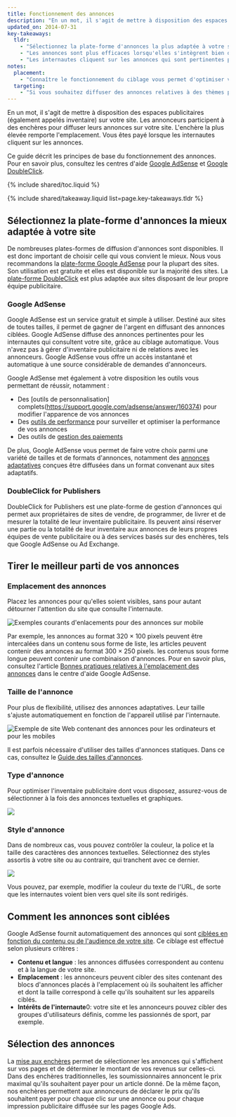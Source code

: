 ```yaml
---
title: Fonctionnement des annonces
description: "En un mot, il s'agit de mettre à disposition des espaces publicitaires (également appelés inventaire) sur votre site. Les annonceurs participent à des enchères pour diffuser leurs annonces sur votre site. L'enchère la plus élevée remporte l'emplacement. Vous êtes payé lorsque les internautes cliquent sur les annonces."
updated_on: 2014-07-31
key-takeaways:
  tldr: 
    - "Sélectionnez la plate-forme d'annonces la plus adaptée à votre site. Nous vous recommandons d'utiliser la plate-forme <a href='http://www.google.com/adsense/start/'>Google AdSense</a> pour la majorité des sites et la plate-forme <a href='http://www.google.com/doubleclick/publishers/'>DoubleClick</a> pour les sites disposant d'une équipe publicitaire dédiée."
    - "Les annonces sont plus efficaces lorsqu'elles s'intègrent bien dans le site. Leur couleur, leur contenu, leur taille et leur emplacement permettent de le rendre plus agréable à consulter." 
    - "Les internautes cliquent sur les annonces qui sont pertinentes par rapport au contenu qu'ils recherchent. Vous devez donc comprendre comment fonctionne le ciblage, afin d'optimiser vos revenus."
notes:
  placement:
    - "Connaître le fonctionnement du ciblage vous permet d'optimiser vos revenus."
  targeting:
    - "Si vous souhaitez diffuser des annonces relatives à des thèmes particuliers, incluez des phrases et des paragraphes complets sur ces derniers."
---
```


<p class="intro">
  En un mot, il s'agit de mettre à disposition des espaces publicitaires (également appelés inventaire) sur votre site. Les annonceurs participent à des enchères pour diffuser leurs annonces sur votre site. L'enchère la plus élevée remporte l'emplacement. Vous êtes payé lorsque les internautes cliquent sur les annonces.
</p>

Ce guide décrit les principes de base du fonctionnement des annonces. Pour en savoir plus, consultez les centres d'aide <a href="https://support.google.com/adsense/answer/181947">Google AdSense</a> et <a href="https://support.google.com/dfp_sb/?utm_medium=et&utm_source=dfp_sb_support_tab&utm_campaign=dfp_sb#topic=13148">Google DoubleClick</a>.

{% include shared/toc.liquid %}

{% include shared/takeaway.liquid list=page.key-takeaways.tldr %}

## Sélectionnez la plate-forme d'annonces la mieux adaptée à votre site

De nombreuses plates-formes de diffusion d'annonces sont disponibles. Il est donc important de choisir celle qui vous convient le mieux. Nous vous recommandons la [plate-forme Google AdSense](http://www.google.com/adsense/start/) pour la plupart des sites. Son utilisation est gratuite et elles est disponible sur la majorité des sites. La [plate-forme DoubleClick](https://www.google.com/doubleclick/publishers/) est plus adaptée aux sites disposant de leur propre équipe publicitaire.

### Google AdSense

Google AdSense est un service gratuit et simple à utiliser. Destiné aux sites de toutes tailles, il permet de gagner de l'argent en diffusant des annonces ciblées. Google AdSense diffuse des annonces pertinentes pour les internautes qui consultent votre site, grâce au ciblage automatique. Vous n'avez pas à gérer d'inventaire publicitaire ni de relations avec les annonceurs. Google AdSense vous offre un accès instantané et automatique à une source considérable de demandes d'annonceurs.

Google AdSense met également à votre disposition les outils vous permettant de réussir, notamment :

* Des [outils de personnalisation] complets(https://support.google.com/adsense/answer/160374) pour modifier l'apparence de vos annonces
* Des [outils de performance](https://support.google.com/adsense/answer/2973289) pour surveiller et optimiser la performance de vos annonces
* Des outils de [gestion des paiements](https://support.google.com/adsense/answer/2569265)

De plus, Google AdSense vous permet de faire votre choix parmi une variété de tailles et de formats d'annonces, notamment des [annonces adaptatives](https://support.google.com/adsense/answer/3213689) conçues être diffusées dans un format convenant aux sites adaptatifs.


### DoubleClick for Publishers

DoubleClick for Publishers est une plate-forme de gestion d'annonces qui permet aux propriétaires de sites de vendre, de programmer, de livrer et de mesurer la totalité de leur inventaire publicitaire. Ils peuvent ainsi réserver une partie ou la totalité de leur inventaire aux annonces de leurs propres équipes de vente publicitaire ou à des services basés sur des enchères, tels que Google AdSense ou Ad Exchange.

## Tirer le meilleur parti de vos annonces

### Emplacement des annonces
Placez les annonces pour qu'elles soient visibles, sans pour autant détourner l'attention du site que consulte l'internaute. 

<img src="images/mobile_ads_placement.png" alt="Exemples courants d'enlacements pour des annonces sur mobile">

Par exemple, les annonces au format 320 &times; 100 pixels peuvent être intercalées dans un contenu sous forme de liste, les articles peuvent contenir des annonces au format 300 &times; 250 pixels. les contenus sous forme longue peuvent contenir une combinaison d'annonces. Pour en savoir plus, consultez l'article [Bonnes pratiques relatives à l'emplacement des annonces](https://support.google.com/adsense/answer/1282097) dans le centre d'aide Google AdSense. 

### Taille de l'annonce
Pour plus de flexibilité, utilisez des annonces adaptatives. Leur taille s'ajuste automatiquement en fonction de l'appareil utilisé par l'internaute. 

<img src="images/ad-ss-600.png" 
  srcset="images/ad-ss-1200.png 1200w, 
          images/ad-ss-900.png 900w,
          images/ad-ss-600.png 600w, 
          images/ad-ss-300.png 300w" 
  alt="Exemple de site Web contenant des annonces pour les ordinateurs et pour les mobiles">

Il est parfois nécessaire d'utiliser des tailles d'annonces statiques. Dans ce cas, consultez le [Guide des tailles d'annonces](https://support.google.com/adsense/answer/6002621).


### Type d'annonce
Pour optimiser l'inventaire publicitaire dont vous disposez, assurez-vous de sélectionner à la fois des annonces textuelles et graphiques.

<img src="images/mobileimage.png">

### Style d'annonce
Dans de nombreux cas, vous pouvez contrôler la couleur, la police et la taille des caractères des annonces textuelles. Sélectionnez des styles assortis à votre site ou au contraire, qui tranchent avec ce dernier. 

<img src="images/mobiletext_withcolor.png">

Vous pouvez, par exemple, modifier la couleur du texte de l'URL, de sorte que les internautes voient bien vers quel site ils sont redirigés.


## Comment les annonces sont ciblées
Google AdSense fournit automatiquement des annonces qui sont [ciblées en fonction du contenu ou de l'audience de votre site](https://support.google.com/adsense/answer/9713).
Ce ciblage est effectué selon plusieurs critères :

* **Contenu et langue** : les annonces diffusées correspondent au contenu et à la langue de votre site.
* **Emplacement** : les annonceurs peuvent cibler des sites contenant des blocs d'annonces placés à l'emplacement où ils souhaitent les afficher et dont la taille correspond à celle qu'ils souhaitent sur les appareils ciblés.
* **Intérêts de l'internaute**0: votre site et les annonceurs pouvez cibler des groupes d'utilisateurs définis, comme les passionnés de sport, par exemple.


## Sélection des annonces
La [mise aux enchères](https://support.google.com/adsense/answer/160525) permet de sélectionner les annonces qui s'affichent sur vos pages et de déterminer le montant de vos revenus sur celles-ci. Dans des enchères traditionnelles, les soumissionnaires annoncent le prix maximal qu'ils souhaitent payer pour un article donné. De la même façon, nos enchères permettent aux annonceurs de déclarer le prix qu'ils souhaitent payer pour chaque clic sur une annonce ou pour chaque impression publicitaire diffusée sur les pages Google Ads.


